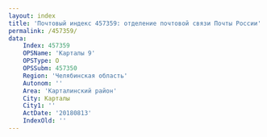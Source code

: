 ```yaml
---
layout: index
title: 'Почтовый индекс 457359: отделение почтовой связи Почты России'
permalink: /457359/
data:
    Index: 457359
    OPSName: 'Карталы 9'
    OPSType: О
    OPSSubm: 457350
    Region: 'Челябинская область'
    Autonom: ''
    Area: 'Карталинский район'
    City: Карталы
    City1: ''
    ActDate: '20180813'
    IndexOld: ''
---
```

